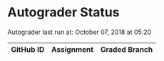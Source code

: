 # Autograder Status
Autograder last run at: October 07, 2018 at 05:20

| GitHub ID | Assignment | Graded Branch |
|-----------|------------|---------------|
